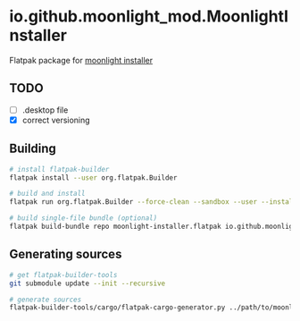 # io.github.moonlight_mod.MoonlightInstaller

Flatpak package for [moonlight installer](https://github.com/moonlight-mod/moonlight-installer)

## TODO

- [ ] .desktop file
- [x] correct versioning

## Building

```sh
# install flatpak-builder
flatpak install --user org.flatpak.Builder

# build and install
flatpak run org.flatpak.Builder --force-clean --sandbox --user --install --install-deps-from=flathub --mirror-screenshots-url=https://dl.flathub.org/media/ --repo=repo builddir io.github.moonlight_mod.MoonlightInstaller.yml

# build single-file bundle (optional)
flatpak build-bundle repo moonlight-installer.flatpak io.github.moonlight_mod.MoonlightInstaller --runtime-repo=https://flathub.org/repo/flathub.flatpakrepo
```

## Generating sources

```sh
# get flatpak-builder-tools
git submodule update --init --recursive

# generate sources
flatpak-builder-tools/cargo/flatpak-cargo-generator.py ../path/to/moonlight-mod/Cargo.lock -o cargo-sources.json
```

